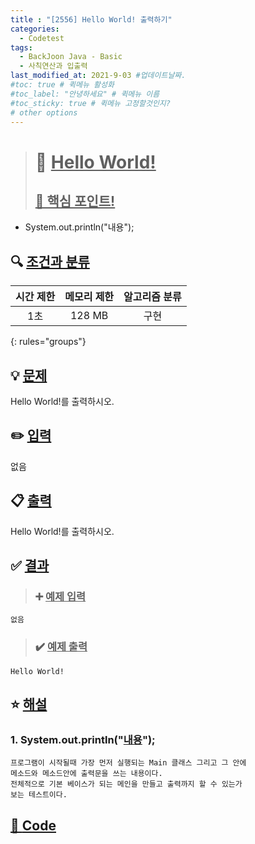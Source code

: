 ```yaml
---
title : "[2556] Hello World! 출력하기"
categories:
  - Codetest
tags:
  - BackJoon Java - Basic
  - 사칙연산과 입출력
last_modified_at: 2021-9-03 #업데이트날짜.
#toc: true # 퀵메뉴 활성화
#toc_label: "안녕하세요" # 퀵메뉴 이름
#toc_sticky: true # 퀵메뉴 고정할것인지?
# other options
---
```

> # 📜 <u>Hello World!</u> 
> ## <u>📌 핵심 포인트!</u> 
* System.out.println("내용");


## 🔍 <u>조건과 분류</u>

| 시간 제한  | 메모리 제한  |  알고리즘 분류 |
|:-------------:|:---------------:|:-----------:|
| 1초     | 128 MB | 구현 |
{: rules="groups"}

## 💡 <u>문제</u> 
Hello World!를 출력하시오.

## ✏️ <u>입력</u>
없음

## 📋 <u>출력</u>
Hello World!를 출력하시오.

## ✅ <u>결과</u>
> ### ➕ <u>예제 입력</u>
	없음
	
> ### ✔️ <u>예제 출력</u>
	Hello World!

## ⭐ <u>해설</u>
### 1. System.out.println("<u>내용</u>");
	프로그램이 시작될때 가장 먼저 실행되는 Main 클래스 그리고 그 안에 
	메소드와 메소드안에 출력문을 쓰는 내용이다.
	전체적으로 기본 베이스가 되는 메인을 만들고 출력까지 할 수 있는가
	보는 테스트이다.


## <u>📖 <u>Code</u>
<script src="https://gist.github.com/Cononi/d3bad3e7f58c4e97db277721d74320c8.js"></script>